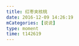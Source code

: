 ```yaml
---
title: 红枣夹核桃
date: 2016-12-09 14:26:19
mCategories: [说说]
type: moment
time: t142619
---
```


<div id="pics-20161209142619"></div>

<script src="/lib/moment/pics.js"></script>
<script>
var data = [
    {"link": "2016-12-09_000000.jpeg", "type": "shuoshuo"},
    {"link": "2016-12-09_000001.jpeg", "type": "shuoshuo"}
];
picsRender(data, "pics-20161209142619");
</script>
